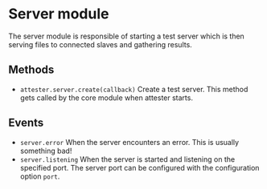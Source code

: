 # Server module

The server module is responsible of starting a test server which is then serving files to connected slaves and gathering results.


## Methods

- `attester.server.create(callback)` Create a test server. This method gets called by the core module when attester starts.

## Events

- `server.error` When the server encounters an error. This is usually something bad!
- `server.listening` When the server is started and listening on the specified port. The server port can be configured with the configuration option `port`.
